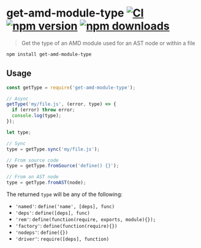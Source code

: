 # get-amd-module-type [![CI](https://img.shields.io/github/workflow/status/dependents/node-get-amd-module-type/CI/main?label=CI&logo=github)](https://github.com/dependents/node-get-amd-module-type/actions/workflows/ci.yml?query=branch%3Amain) [![npm version](https://img.shields.io/npm/v/get-amd-module-type)](https://www.npmjs.com/package/get-amd-module-type) [![npm downloads](https://img.shields.io/npm/dm/get-amd-module-type)](https://www.npmjs.com/package/get-amd-module-type)

> Get the type of an AMD module used for an AST node or within a file

```sh
npm install get-amd-module-type
```

## Usage

```js
const getType = require('get-amd-module-type');

// Async
getType('my/file.js', (error, type) => {
  if (error) throw error;
  console.log(type);
});

let type;

// Sync
type = getType.sync('my/file.js');

// From source code
type = getType.fromSource('define() {}');

// From an AST node
type = getType.fromAST(node);
```

The returned `type` will be any of the following:

* `'named'`: `define('name', [deps], func)`
* `'deps'`: `define([deps], func)`
* `'rem'`: `define(function(require, exports, module){});`
* `'factory'`: `define(function(require){})`
* `'nodeps'`: `define({})`
* `'driver'`: `require([deps], function)`
